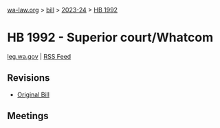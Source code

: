 [wa-law.org](/) > [bill](/bill/) > [2023-24](/bill/2023-24/) > [HB 1992](/bill/2023-24/hb/1992/)

# HB 1992 - Superior court/Whatcom
[leg.wa.gov](https://app.leg.wa.gov/billsummary?BillNumber=1992&Year=2023&Initiative=false) | [RSS Feed](./rss.xml)

## Revisions
* [Original Bill](1/)

## Meetings